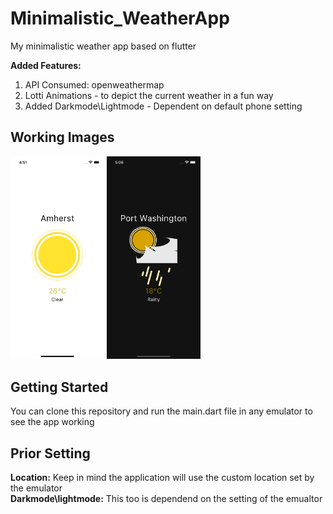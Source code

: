 # Minimalistic_WeatherApp

My minimalistic weather app based on flutter  
  
**Added Features:**  
1. API Consumed: openweathermap  
2. Lotti Animations - to depict the current weather in a fun way  
3. Added Darkmode\Lightmode - Dependent on default phone setting

## Working Images
<img src='lib/images/w2.png' width="150"/> <img src='lib/images/w1.png' width="150"/>
## Getting Started

You can clone this repository and run the main.dart file in any emulator to see the app working

## Prior Setting
**Location:** Keep in mind the application will use the custom location set by the emulator  
**Darkmode\lightmode:** This too is dependend on the setting of the emualtor
